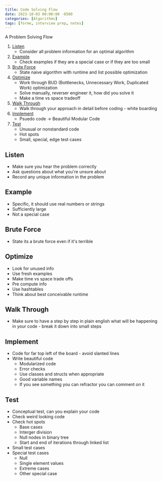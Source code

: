 ```yaml
---
title: Code Solving Flow
date: 2023-10-03 00:00:00 -0500
categories: [Algorithms]
tags: [forme, interview prep, notes]
---
```


A Problem Solving Flow
1. [Listen](#listen)
    - Consider all problem information for an optimal algorithm
2. [Example](#example)
    - Check examples if they are a special case or if they are too small
3. [Brute Force](#brute-force)
    - State naive algorithm with runtime and list possible optimization
4. [Optimize](#optimize)
    - Work through BUD (Bottlenecks, Unnecessary Work, Duplicated Work) optimization
    - Solve manually, reverser engineer it, how did you solve it
    - Make a time vs space tradeoff
5. [Walk Through](#walk-through)
    - Walk through your approach in detail before coding - white boarding
6. [Implement](#implement)
    - Psuedo code -> Beautiful Modular Code
7. [Test](#test)
    - Unusual or nonstandard code
    - Hot spots 
    - Small, special, edge test cases

## Listen
- Make sure you hear the problem correctly
- Ask questions about what you're unsure about
- Record any unique information in the problem
## Example
- Specific, it should use real numbers or strings
- Sufficiently large
- Not a special case
## Brute Force
- State its a brute force even if it's terrible
## Optimize
- Look for unused info
- Use fresh examples
- Make time vs space trade offs
- Pre compute info
- Use hashtables
- Think about best conceivable runtime
## Walk Through
- Make sure to have a step by step in plain english what will be happening in your code - break it down into small steps
## Implement
- Code for far top left of the board - avoid slanted lines
- Write beautiful code
    - Modularized code
    - Error checks
    - Use classes and structs when appropriate
    - Good variable names
    - If you see something you can refractor you can comment on it
## Test
- Conceptual test, can you explain your code
- Check weird looking code
- Check hot spots
    - Base cases
    - Interger division
    - Null nodes in binary tree
    - Start and end of iterations through linked list
- Small test cases
- Special test cases
    - Null
    - Single element values
    - Extreme cases
    - Other special case



